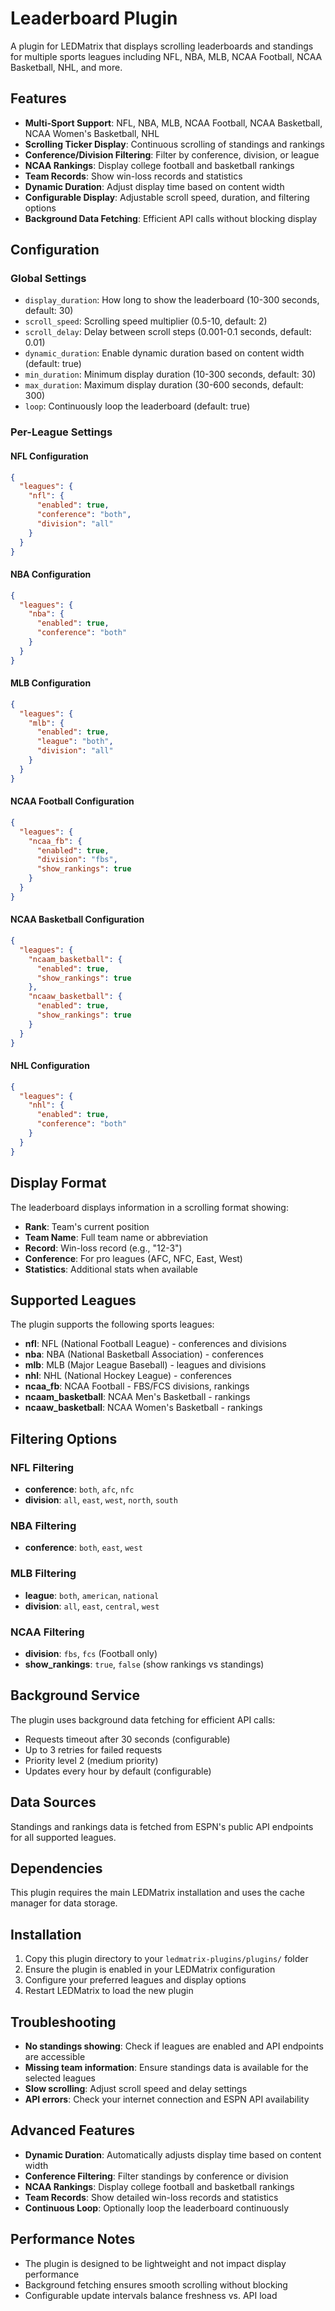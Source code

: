 # Leaderboard Plugin

A plugin for LEDMatrix that displays scrolling leaderboards and standings for multiple sports leagues including NFL, NBA, MLB, NCAA Football, NCAA Basketball, NHL, and more.

## Features

- **Multi-Sport Support**: NFL, NBA, MLB, NCAA Football, NCAA Basketball, NCAA Women's Basketball, NHL
- **Scrolling Ticker Display**: Continuous scrolling of standings and rankings
- **Conference/Division Filtering**: Filter by conference, division, or league
- **NCAA Rankings**: Display college football and basketball rankings
- **Team Records**: Show win-loss records and statistics
- **Dynamic Duration**: Adjust display time based on content width
- **Configurable Display**: Adjustable scroll speed, duration, and filtering options
- **Background Data Fetching**: Efficient API calls without blocking display

## Configuration

### Global Settings

- `display_duration`: How long to show the leaderboard (10-300 seconds, default: 30)
- `scroll_speed`: Scrolling speed multiplier (0.5-10, default: 2)
- `scroll_delay`: Delay between scroll steps (0.001-0.1 seconds, default: 0.01)
- `dynamic_duration`: Enable dynamic duration based on content width (default: true)
- `min_duration`: Minimum display duration (10-300 seconds, default: 30)
- `max_duration`: Maximum display duration (30-600 seconds, default: 300)
- `loop`: Continuously loop the leaderboard (default: true)

### Per-League Settings

#### NFL Configuration

```json
{
  "leagues": {
    "nfl": {
      "enabled": true,
      "conference": "both",
      "division": "all"
    }
  }
}
```

#### NBA Configuration

```json
{
  "leagues": {
    "nba": {
      "enabled": true,
      "conference": "both"
    }
  }
}
```

#### MLB Configuration

```json
{
  "leagues": {
    "mlb": {
      "enabled": true,
      "league": "both",
      "division": "all"
    }
  }
}
```

#### NCAA Football Configuration

```json
{
  "leagues": {
    "ncaa_fb": {
      "enabled": true,
      "division": "fbs",
      "show_rankings": true
    }
  }
}
```

#### NCAA Basketball Configuration

```json
{
  "leagues": {
    "ncaam_basketball": {
      "enabled": true,
      "show_rankings": true
    },
    "ncaaw_basketball": {
      "enabled": true,
      "show_rankings": true
    }
  }
}
```

#### NHL Configuration

```json
{
  "leagues": {
    "nhl": {
      "enabled": true,
      "conference": "both"
    }
  }
}
```

## Display Format

The leaderboard displays information in a scrolling format showing:

- **Rank**: Team's current position
- **Team Name**: Full team name or abbreviation
- **Record**: Win-loss record (e.g., "12-3")
- **Conference**: For pro leagues (AFC, NFC, East, West)
- **Statistics**: Additional stats when available

## Supported Leagues

The plugin supports the following sports leagues:

- **nfl**: NFL (National Football League) - conferences and divisions
- **nba**: NBA (National Basketball Association) - conferences
- **mlb**: MLB (Major League Baseball) - leagues and divisions
- **nhl**: NHL (National Hockey League) - conferences
- **ncaa_fb**: NCAA Football - FBS/FCS divisions, rankings
- **ncaam_basketball**: NCAA Men's Basketball - rankings
- **ncaaw_basketball**: NCAA Women's Basketball - rankings

## Filtering Options

### NFL Filtering
- **conference**: `both`, `afc`, `nfc`
- **division**: `all`, `east`, `west`, `north`, `south`

### NBA Filtering
- **conference**: `both`, `east`, `west`

### MLB Filtering
- **league**: `both`, `american`, `national`
- **division**: `all`, `east`, `central`, `west`

### NCAA Filtering
- **division**: `fbs`, `fcs` (Football only)
- **show_rankings**: `true`, `false` (show rankings vs standings)

## Background Service

The plugin uses background data fetching for efficient API calls:

- Requests timeout after 30 seconds (configurable)
- Up to 3 retries for failed requests
- Priority level 2 (medium priority)
- Updates every hour by default (configurable)

## Data Sources

Standings and rankings data is fetched from ESPN's public API endpoints for all supported leagues.

## Dependencies

This plugin requires the main LEDMatrix installation and uses the cache manager for data storage.

## Installation

1. Copy this plugin directory to your `ledmatrix-plugins/plugins/` folder
2. Ensure the plugin is enabled in your LEDMatrix configuration
3. Configure your preferred leagues and display options
4. Restart LEDMatrix to load the new plugin

## Troubleshooting

- **No standings showing**: Check if leagues are enabled and API endpoints are accessible
- **Missing team information**: Ensure standings data is available for the selected leagues
- **Slow scrolling**: Adjust scroll speed and delay settings
- **API errors**: Check your internet connection and ESPN API availability

## Advanced Features

- **Dynamic Duration**: Automatically adjusts display time based on content width
- **Conference Filtering**: Filter standings by conference or division
- **NCAA Rankings**: Display college football and basketball rankings
- **Team Records**: Show detailed win-loss records and statistics
- **Continuous Loop**: Optionally loop the leaderboard continuously

## Performance Notes

- The plugin is designed to be lightweight and not impact display performance
- Background fetching ensures smooth scrolling without blocking
- Configurable update intervals balance freshness vs. API load
